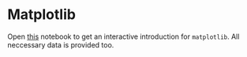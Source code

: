 # Matplotlib

Open [this]('./Matplotlib.ipynb') notebook to get an interactive introduction for `matplotlib`.
All neccessary data is provided too.